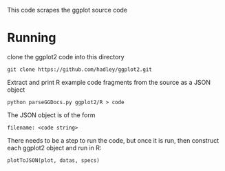 This code scrapes the ggplot source code 

# Running

clone the ggplot2 code into this directory

    git clone https://github.com/hadley/ggplot2.git

Extract and print R example code fragments from the source as a JSON object

    python parseGGDocs.py ggplot2/R > code

The JSON object is of the form

    filename: <code string>

There needs to be a step to run the code, but once it is run, then construct each ggplot2 object and run
in R:

    plotToJSON(plot, datas, specs)

